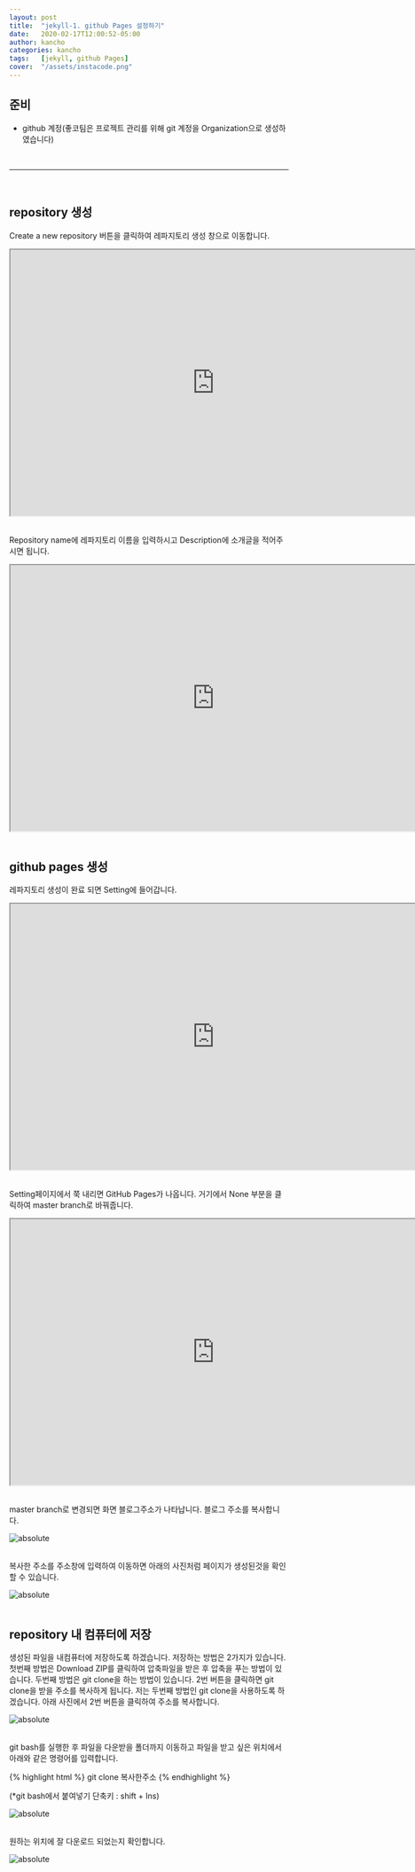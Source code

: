```yaml
---
layout: post
title:  "jekyll-1. github Pages 설정하기"
date:   2020-02-17T12:00:52-05:00
author: kancho
categories: kancho
tags:	[jekyll, github Pages]
cover:  "/assets/instacode.png"
---
```


## 준비
* github 계정(좋코팀은 프로젝트 관리를 위해 git 계정을 Organization으로 생성하였습니다)

<br/>

- - -

<br/>

## repository 생성
  
Create a new repository 버튼을 클릭하여 레파지토리 생성 창으로 이동합니다.
<br/>

<iframe src="https://drive.google.com/file/d/1kmo1MuXhSPTdjhdR8xEm3p8XN19lBXPa/preview" width="736" height="480"></iframe> 

<br/>

<br/>

 
Repository name에 레파지토리 이름을 입력하시고 Description에 소개글을 적어주시면 됩니다.
<br/>

<iframe src="https://drive.google.com/file/d/1poML-8bfe1jMieHnGTwPVgW3T8vMdJXZ/preview" width="736" height="480"></iframe> 

<br/>

<br/>

## github pages 생성

레파지토리 생성이 완료 되면 Setting에 들어갑니다.
<br/>

<!-- <img data-action="zoom" src='{{ "/assets/kanchoImg/jekyll/0-2-1.PNG" | relative_url }}' alt='absolute'> -->
<iframe src="https://drive.google.com/file/d/18RF-qp0YwWD6Hzz7IyKn8vAp9DOjjXmu/preview" width="736" height="480"></iframe> 

<br/>

<br/>
  
Setting페이지에서 쭉 내리면 GitHub Pages가 나옵니다. 거기에서 None 부분을 클릭하여 master branch로 바꿔줍니다.
<br/>

<!-- <img data-action="zoom" src='{{ "/assets/kanchoImg/jekyll/0-3.PNG" | relative_url }}' alt='absolute'>  -->
<iframe src="https://drive.google.com/file/d/1Je6OiBZkBeTYEwis2lQv3JEBA32ZmX94/preview" width="736" height="480"></iframe> 


<br/>

<br/>
 
master branch로 변경되면 화면 블로그주소가 나타납니다. 블로그 주소를 복사합니다.
<br/>

<img data-action="zoom" src='{{ "/assets/kanchoImg/jekyll/0-4.PNG" | relative_url }}' alt='absolute'>

<br/>

<br/>
 
복사한 주소를 주소창에 입력하여 이동하면 아래의 사진처럼 페이지가 생성된것을 확인 할 수 있습니다.
<br/>

<img data-action="zoom" src='{{ "/assets/kanchoImg/jekyll/0-5.PNG" | relative_url }}' alt='absolute'> 
 
<br/>

<br/>

## repository 내 컴퓨터에 저장

생성된 파일을 내컴퓨터에 저장하도록 하겠습니다. 저장하는 방법은 2가지가 있습니다.
첫번째 방법은 Download ZIP를 클릭하여 압축파일을 받은 후 압축을 푸는 방법이 있습니다.
두번째 방법은 git clone을 하는 방법이 있습니다. 2번 버튼을 클릭하면 git clone을 받을 주소를 복사하게 됩니다.
저는 두번째 방법인 git clone을 사용하도록 하겠습니다. 아래 사진에서 2번 버튼을 클릭하여 주소를 복사합니다.
<br/>

<img data-action="zoom" src='{{ "/assets/kanchoImg/jekyll/0-6.PNG" | relative_url }}' alt='absolute'>

<br/>

<br/>
  
git bash를 실행한 후 파일을 다운받을 폴더까지 이동하고 파일을 받고 싶은 위치에서 아래와 같은 명령어를 입력합니다.

 
{% highlight html %}
git clone 복사한주소
{% endhighlight %}
 
(*git bash에서 붙여넣기 단축키 : shift + Ins)
<br/>

<img data-action="zoom" src='{{ "/assets/kanchoImg/jekyll/0-7.PNG" | relative_url }}' alt='absolute'>
 
<br/>

<br/>
 
 
 
원하는 위치에 잘 다운로드 되었는지 확인합니다.
 
<img data-action="zoom" src='{{ "/assets/kanchoImg/jekyll/0-8.PNG" | relative_url }}' alt='absolute'>
 
<br/>

<br/>

<br/>

